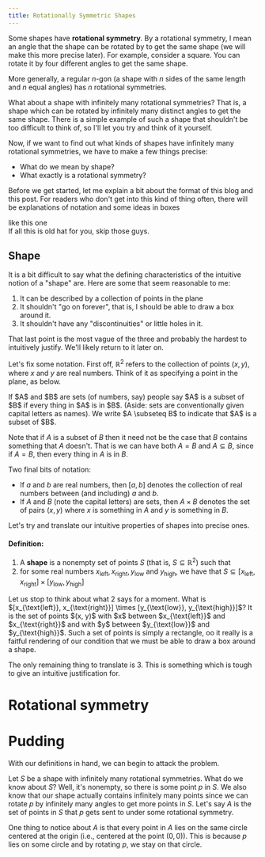 ```yaml
---
title: Rotationally Symmetric Shapes
---
```


<script type='text/javascript' src='/js/rotsym.js' defer='defer'></script>

Some shapes have **rotational symmetry**. By a rotational symmetry,
I mean an angle that the shape can be rotated by to get the same shape
(we will make this more precise later).
For example, consider a
square. You can rotate it by four different angles to get the same shape.

<div id="ngon" class="illustration"></div>

More generally, a regular $n$-gon 
(a shape with $n$ sides of the same length and $n$ equal angles)
has $n$ rotational symmetries. 

What about a shape with infinitely many rotational symmetries?
That is, a shape which can be rotated by infinitely many distinct angles
to get the same shape.
There is a simple example of such a shape that shouldn't be too
difficult to think of, so I'll let you try and think of it yourself.

Now, if we want to find out what kinds of shapes have infinitely many
rotational symmetries, we have to make a few things precise:

- What do we mean by shape?
- What exactly is a rotational symmetry?

Before we get started, let me explain a bit about the format of this blog and
this post. For readers who don't get into this kind of thing often, there will
be explanations of notation and some ideas in boxes
<div class='well'>like this one</div>
If all this is old hat for you, skip those guys.

## Shape

It is a bit difficult to say what the defining characteristics of the intuitive
notion of a "shape" are. Here are some that seem reasonable to me:

1. It can be described by a collection of points in the plane
2. It shouldn't "go on forever", that is, I should be able to draw a box
  around it.
3. It shouldn't have any "discontinuities" or little holes in it.

That last point is the most vague of the three and probably the hardest
to intuitively justify. We'll likely return to it later on. <!-- TODO: This -->

Let's fix some notation. First off, $\mathbb{R}^2$ refers to the collection
of points $(x, y)$, where $x$ and $y$ are real numbers.
Think of it as specifying a point in the plane, as below.

<div id='point-in-plane' class='illustration'></div>

<div class='well aside'>
  If $A$ and $B$ are sets (of numbers, say) people say $A$ is a subset of $B$
  if every thing in $A$ is in $B$. (Aside: sets are conventionally given capital
  letters as names). We write $A \subseteq B$ to indicate that $A$ is
  a subset of $B$.

  Note that if $A$ is a subset of $B$ then it need not be the case that $B$ contains
  something that $A$ doesn't. That is we can have both $A = B$ and
  $A \subseteq B$, since if $A = B$, then every thing in $A$ is in $B$.

  Two final bits of notation: 

  - If $a$ and $b$ are real numbers, then $[a, b]$ denotes the collection of
    real numbers between (and including) $a$ and $b$.
  - If $A$ and $B$ (note the capital letters) are sets, then $A \times B$
    denotes the set of pairs $(x, y)$ where $x$ is something in $A$ and
    $y$ is something in $B$.
</div>

Let's try and translate our intuitive properties of shapes into precise ones.

#### Definition:
1. A **shape** is a nonempty set of points $S$ (that is, $S \subseteq \mathbb{R}^2$) such that
2. for some real numbers $x_{\text{left}}, x_{\text{right}}, y_{\text{low}}$
   and $y_{\text{high}}$, we have that 
   $S \subseteq [x_{\text{left}}, x_{\text{right}}] \times [y_{\text{low}}, y_{\text{high}}]$

<div class='well'>
  Let us stop to think about what 2 says for a moment. What is
  $[x_{\text{left}}, x_{\text{right}}] \times [y_{\text{low}}, y_{\text{high}}]$?
  It is the set of points $(x, y)$ with $x$ between $x_{\text{left}}$ and $x_{\text{right}}$
  and with $y$ between $y_{\text{low}}$ and $y_{\text{high}}$. Such a set of
  points is simply a rectangle,
  oo it really is a faitful rendering of our condition that we must be able to
  draw a box around a shape.
</div>

The only remaining thing to translate is 3. 
This is something which is tough to give an intuitive justification for.

# Rotational symmetry

# Pudding

With our definitions in hand, we can begin to attack the problem.

Let $S$ be a shape with infinitely many rotational symmetries.
What do we know about $S$? Well, it's nonempty, so there
is some point $p$ in $S$. We also know that our shape actually contains
infinitely many points since we can rotate $p$ by infinitely many angles
to get more points in $S$. Let's say $A$ is the set of points in $S$ that
$p$ gets sent to under some rotational symmetry.

One thing to notice about $A$ is that every point in $A$ lies on the same
circle centered at the origin (i.e., centered at the point $(0,0)$).
This is because $p$ lies on some circle and by rotating $p$, we stay on
that circle.

<div id="pathanim" class="illustration"></div>

<div id='graph'></div>
